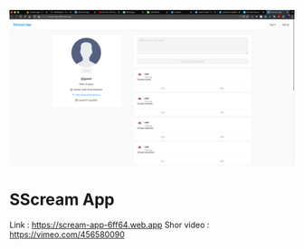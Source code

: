 <p align="center"><img  src="https://raw.githubusercontent.com/nasrulfuad/sscream-app/master/image.png"  width="800"></p>



# SScream App
Link : https://scream-app-6ff64.web.app
Shor video : https://vimeo.com/456580090
